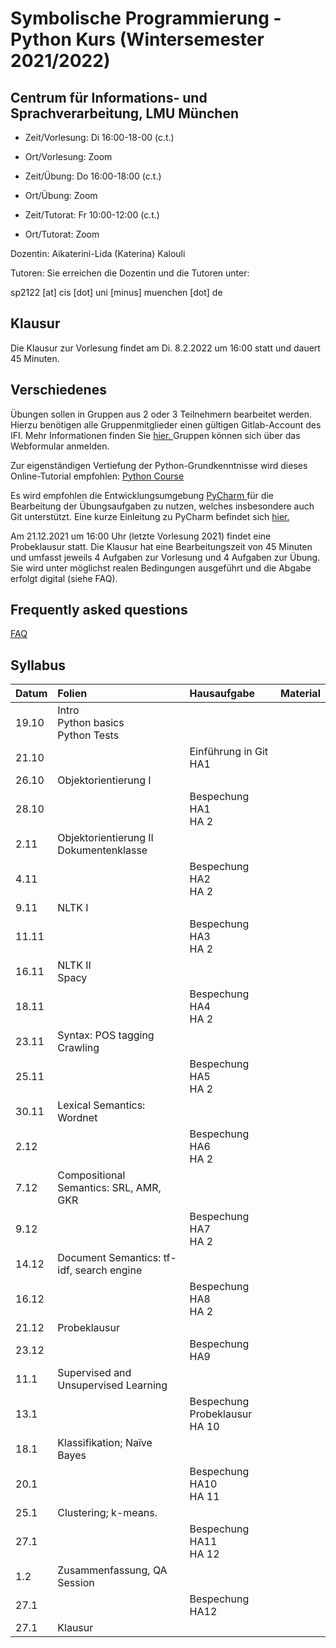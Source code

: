 # Symbolische Programmierung - Python Kurs (Wintersemester 2021/2022)


## Centrum für Informations- und Sprachverarbeitung, LMU München
- Zeit/Vorlesung: Di 16:00-18-00 (c.t.)
- Ort/Vorlesung: Zoom

- Zeit/Übung: Do 16:00-18:00 (c.t.)
- Ort/Übung: Zoom

- Zeit/Tutorat: Fr 10:00-12:00 (c.t.)
- Ort/Tutorat: Zoom

Dozentin: Aikaterini-Lida (Katerina) Kalouli

Tutoren: 
Sie erreichen die Dozentin und die Tutoren unter:

sp2122 [at] cis [dot] uni [minus] muenchen [dot] de


## Klausur
Die Klausur zur Vorlesung findet am Di. 8.2.2022 um 16:00 statt und dauert 45 Minuten.


## Verschiedenes
Übungen sollen in Gruppen aus 2 oder 3 Teilnehmern bearbeitet werden. Hierzu benötigen alle Gruppenmitglieder einen gültigen Gitlab-Account des IFI. Mehr Informationen finden Sie <a href="https://www.rz.ifi.lmu.de/infos/gitlab_de.html"> hier. </a> Gruppen können sich über das Webformular anmelden.

Zur eigenständigen Vertiefung der Python-Grundkenntnisse wird dieses Online-Tutorial empfohlen: <a href="https://www.python-course.eu/python3_course.php"> Python Course </a>

Es wird empfohlen die Entwicklungsumgebung <a href="https://www.jetbrains.com/pycharm/"> PyCharm </a> für die Bearbeitung der Übungsaufgaben zu nutzen, welches insbesondere auch Git unterstützt. Eine kurze Einleitung zu PyCharm befindet sich <a href="https://github.com/cis-sp2122/cis-sp2122.github.io/blob/gh-pages/pycharm.pdf"> hier. </a>

Am 21.12.2021 um 16:00 Uhr (letzte Vorlesung 2021) findet eine Probeklausur statt. Die Klausur hat eine Bearbeitungszeit von 45 Minuten und umfasst jeweils 4 Aufgaben zur Vorlesung und 4 Aufgaben zur Übung. Sie wird unter möglichst realen Bedingungen ausgeführt und die Abgabe erfolgt digital (siehe FAQ).


## Frequently asked questions
<a href="/faq.html"> FAQ </a>

## Syllabus


| Datum  | Folien                                      | Hausaufgabe | Material |
| :----- | :------------------------------------------ | :------------------------------------|:---------|
| 19.10  | Intro <br> Python basics <br> Python Tests  |                                      |          |
| 21.10  |                                             | Einführung in Git <br> HA1           |          |      
| 26.10  | Objektorientierung I                        |                                      |          |
| 28.10  |                                             | Bespechung HA1 <br> HA 2             |          |
| 2.11   | Objektorientierung II <br> Dokumentenklasse |                                      |          |
| 4.11   |                                             | Bespechung HA2 <br> HA 2             |          |
| 9.11   | NLTK I                                      |                                      |          |
| 11.11  |                                             | Bespechung HA3 <br> HA 2             |          |
| 16.11  | NLTK II <br> Spacy                          |                                      |          |
| 18.11  |                                             | Bespechung HA4 <br> HA 2             |          |
| 23.11  | Syntax: POS tagging  <br> Crawling          |                                      |          |
| 25.11  |                                             | Bespechung HA5 <br> HA 2             |          |
| 30.11  | Lexical Semantics: Wordnet                  |                                      |          |
| 2.12   |                                             | Bespechung HA6 <br> HA 2             |          |
| 7.12   | Compositional Semantics: SRL, AMR, GKR      |                                      |          |
| 9.12   |                                             | Bespechung HA7 <br> HA 2             |          |
| 14.12  | Document Semantics: tf-idf, search engine   |                                      |          |
| 16.12  |                                             | Bespechung HA8 <br> HA 2             |          |
| 21.12  | Probeklausur                                |                                      |          |
| 23.12  |                                             | Bespechung HA9                       |          |
| 11.1   | Supervised and Unsupervised Learning        |                                      |          |
| 13.1   |                                             | Bespechung Probeklausur <br> HA 10   |          |
| 18.1   | Klassifikation; Naïve Bayes                 |                                      |          |
| 20.1   |                                             | Bespechung HA10 <br> HA 11           |          |
| 25.1   | Clustering; k-means.                        |                                      |          |
| 27.1   |                                             | Bespechung HA11 <br> HA 12           |          |
| 1.2    | Zusammenfassung, QA Session                 |                                      |          |
| 27.1   |                                             | Bespechung HA12                      |          |
| 27.1   | Klausur                                     |                                      |          |







